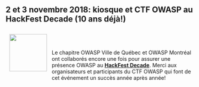 ## 2 et 3 novembre 2018: kiosque et CTF OWASP au HackFest Decade (10 ans déjà\!)


<img align="left" style="padding: 10px;" width="100px" src="../assets/images/400px-Hackfest2018.png" /> 

<br><br><br>
Le chapitre OWASP Ville de Québec et OWASP Montréal ont collaborés
encore une fois pour assurer une présence OWASP au **[HackFest
Decade](http://www.hackfest.ca)**. Merci aux organisateurs et
participants du CTF OWASP qui font de cet événement un succès année
après année\!